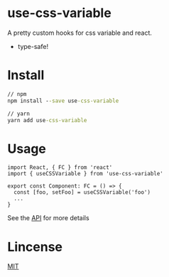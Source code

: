# use-css-variable

A pretty custom hooks for css variable and react.

- type-safe!

# Install

```cmd
// npm
npm install --save use-css-variable

// yarn
yarn add use-css-variable
```

# Usage

```tsx
import React, { FC } from 'react'
import { useCSSVariable } from 'use-css-variable'

export const Component: FC = () => {
  const [foo, setFoo] = useCSSVariable('foo')
  ...
}
```

See the [API](./API.md) for more details

# Lincense

[MIT](./LICENSE)
